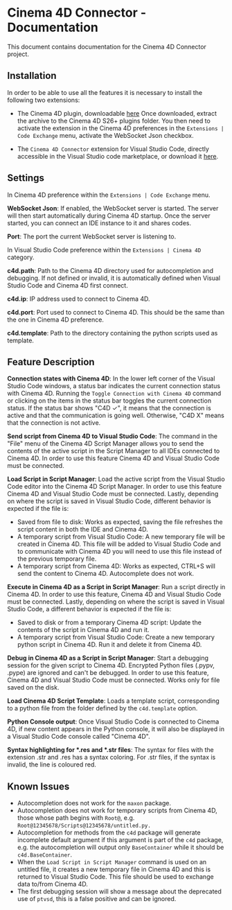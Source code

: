 # Cinema 4D Connector - Documentation

This document contains documentation for the Cinema 4D Connector project.

## Installation

In order to be able to use all the features it is necessary to install the following two extensions:

- The Cinema 4D plugin, downloadable [here](https://github.com/Maxon-Computer/Cinema-4D-Legacy-Visual-Studio-Code-Bridge-Plugin/releases) Once downloaded, extract the archive to the Cinema 4D S26+ plugins folder. You then need to activate the extension in the Cinema 4D preferences in the `Extensions | Code Exchange` menu, activate the WebSocket Json checkbox.

- The `Cinema 4D Connector` extension for Visual Studio Code, directly accessible in the Visual Studio code marketplace, or download it [here](https://github.com/Maxon-Computer/Cinema-4D-Visual-Studio-Code-Extension).

## Settings

In Cinema 4D preference within the `Extensions | Code Exchange` menu.

**WebSocket Json**: If enabled, the WebSocket server is started. The server will then start automatically during Cinema 4D startup. Once the server started, you can connect an IDE instance to it and shares codes.

**Port**: The port the current WebSocket server is listening to.

In Visual Studio Code preference within the `Extensions | Cinema 4D` category.

**c4d.path**: Path to the Cinema 4D directory used for autocompletion and debugging. If not defined or invalid, it is automatically defined when Visual Studio Code and Cinema 4D first connect.

**c4d.ip**: IP address used to connect to Cinema 4D.

**c4d.port**: Port used to connect to Cinema 4D. This should be the same than the one in Cinema 4D preference.

**c4d.template**: Path to the directory containing the python scripts used as template.

## Feature Description

**Connection states with Cinema 4D**: In the lower left corner of the Visual Studio Code windows, a status bar indicates the current connection status with Cinema 4D. Running the `Toggle Connection with Cinema 4D` command or clicking on the items in the status bar toggles the current connection status. If the status bar shows "C4D ✓", it means that the connection is active and that the communication is going well. Otherwise, "C4D X" means that the connection is not active. 

**Send script from Cinema 4D to Visual Studio Code**: The command in the "File" menu of the Cinema 4D Script Manager allows you to send the contents of the active script in the Script Manager to all IDEs connected to Cinema 4D. In order to use this feature Cinema 4D and Visual Studio Code must be connected.

**Load Script in Script Manager**: Load the active script from the Visual Studio Code editor into the Cinema 4D Script Manager. In order to use this feature Cinema 4D and Visual Studio Code must be connected. Lastly, depending on where the script is saved in Visual Studio Code, different behavior is expected if the file is:

- Saved from file to disk: Works as expected, saving the file refreshes the script content in both the IDE and Cinema 4D.
- A temporary script from Visual Studio Code: A new temporary file will be created in Cinema 4D. This file will be added to Visual Studio Code and to communicate with Cinema 4D you will need to use this file instead of the previous temporary file.
- A temporary script from Cinema 4D: Works as expected, CTRL+S will send the content to Cinema 4D. Autocomplete does not work.

**Execute in Cinema 4D as a Script in Script Manager**: Run a script directly in Cinema 4D. In order to use this feature, Cinema 4D and Visual Studio Code must be connected. Lastly, depending on where the script is saved in Visual Studio Code, a different behavior is expected if the file is:

- Saved to disk or from a temporary Cinema 4D script: Update the contents of the script in Cinema 4D and run it.
- A temporary script from Visual Studio Code: Create a new temporary python script in Cinema 4D. Run it and delete it from Cinema 4D.

**Debug in Cinema 4D as a Script in Script Manager**: Start a debugging session for the given script to Cinema 4D. Encrypted Python files (.pypv, .pype) are ignored and can't be debugged. In order to use this feature, Cinema 4D and Visual Studio Code must be connected. Works only for file saved on the disk.

**Load Cinema 4D Script Template**: Loads a template script, corresponding to a python file from the folder defined by the `c4d.template` option.

**Python Console output**: Once Visual Studio Code is connected to Cinema 4D, if new content appears in the Python console, it will also be displayed in a Visual Studio Code console called "Cinema 4D".

**Syntax highlighting for \*.res and \*.str files**: The syntax for files with the extension .str and .res has a syntax coloring. For .str files, if the syntax is invalid, the line is coloured red.


## Known Issues

- Autocompletion does not work for the `maxon` package.
- Autocompletion does not work for temporary scripts from Cinema 4D, those whose path begins with `Root@`, e.g. `Root@12345678/Scripts@12345678/untitled.py.`
- Autocompletion for methods from the `c4d` package will generate incomplete default argument if this argument is part of the `c4d` package, e.g. the autocompletion will output only `BaseContainer` while it should be `c4d.BaseContainer`.
- When the `Load Script in Script Manager` command is used on an untitled file, it creates a new temporary file in Cinema 4D and this is returned to Visual Studio Code. This file should be used to exchange data to/from Cinema 4D.
- The first debugging session will show a message about the deprecated use of `ptvsd`, this is a false positive and can be ignored.
